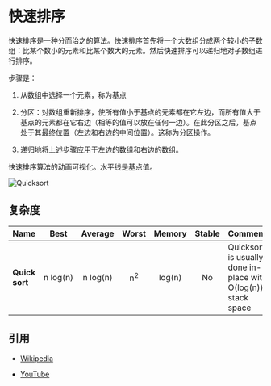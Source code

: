 # 快速排序

快速排序是一种分而治之的算法。快速排序首先将一个大数组分成两个较小的子数组：比某个数小的元素和比某个数大的元素。然后快速排序可以递归地对子数组进行排序。

步骤是：

1. 从数组中选择一个元素，称为基点

2. 分区：对数组重新排序，使所有值小于基点的元素都在它左边，而所有值大于基点的元素都在它右边（相等的值可以放在任何一边）。在此分区之后，基点处于其最终位置（左边和右边的中间位置）。这称为分区操作。

3. 递归地将上述步骤应用于左边的数组和右边的数组。

快速排序算法的动画可视化。水平线是基点值。

![Quicksort](https://upload.wikimedia.org/wikipedia/commons/6/6a/Sorting_quicksort_anim.gif)

## 复杂度

| Name           |     Best      |    Average    |     Worst     | Memory | Stable | Comments                                                      |
| -------------- | :-----------: | :-----------: | :-----------: | :----: | :----: | :------------------------------------------------------------ |
| **Quick sort** | n&nbsp;log(n) | n&nbsp;log(n) | n<sup>2</sup> | log(n) |   No   | Quicksort is usually done in-place with O(log(n)) stack space |

## 引用

- [Wikipedia](https://en.wikipedia.org/wiki/Quicksort)

- [YouTube](https://www.youtube.com/watch?v=SLauY6PpjW4&index=28&list=PLLXdhg_r2hKA7DPDsunoDZ-Z769jWn4R8)
